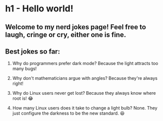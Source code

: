 # h1 - Hello world!

## Welcome to my nerd jokes page! Feel free to laugh, cringe or cry, either one is fine.

## Best jokes so far:

1. Why do programmers prefer dark mode? Because the light attracts too many bugs!

2. Why don't mathematicians argue with angles? Because they're always right!

3. Why do Linux users never get lost? Because they always know where root is! 😂

4. How many Linux users does it take to change a light bulb? None. They just configure the darkness to be the new standard. 😆
